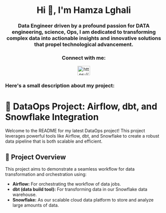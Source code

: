 <h1 align="center">Hi 👋, I'm Hamza Lghali</h1>
<h3 align="center">Data Engineer driven by a profound passion for DATA engineering, science, Ops, I am dedicated to transforming complex data into actionable insights and innovative solutions that propel technological advancement.</h3>

<h3 align="center">Connect with me:</h3>
<p align="center">
<a href="https://linkedin.com/in/https://www.linkedin.com/in/hamza-lghali/" target="blank"><img align="center" src="https://raw.githubusercontent.com/rahuldkjain/github-profile-readme-generator/master/src/images/icons/Social/linked-in-alt.svg" alt="https://www.linkedin.com/in/hamza-lghali/" height="30" width="40" /></a>
</p>

<h3 align="left">Here's a small description about my project:</h3>
<p align="center">

  # 🔭 DataOps Project: Airflow, dbt, and Snowflake Integration

Welcome to the README for my latest DataOps project! This project leverages powerful tools like Airflow, dbt, and Snowflake to create a robust data pipeline that is both scalable and efficient.

## 🌟 Project Overview

This project aims to demonstrate a seamless workflow for data transformation and orchestration using:
- **Airflow:** For orchestrating the workflow of data jobs.
- **dbt (data build tool):** For transforming data in our Snowflake data warehouse.
- **Snowflake:** As our scalable cloud data platform to store and analyze large amounts of data.

</p>

